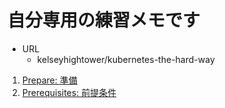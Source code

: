 # 自分専用の練習メモです


+ URL
  + kelseyhightower/kubernetes-the-hard-way

1. [Prepare: 準備](./00_prepare.md)
1. [Prerequisites: 前提条件](./01-prerequisites.md)

